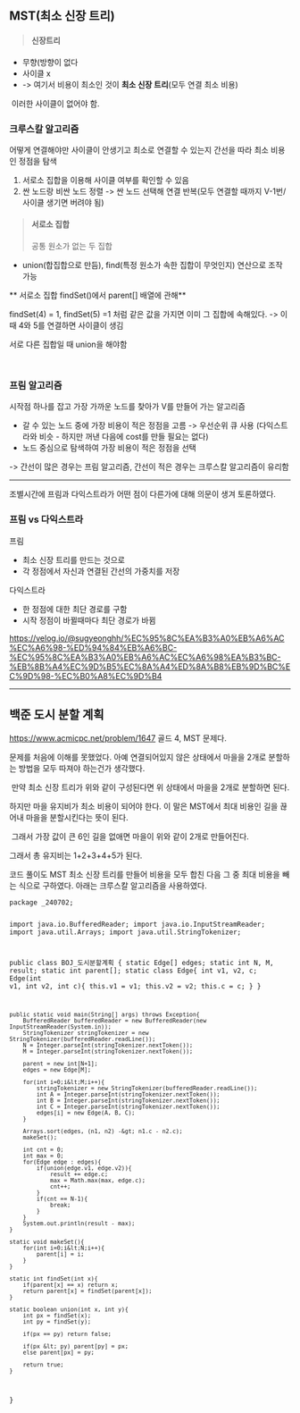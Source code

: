 <h2 id="mst최소-신장-트리">MST(최소 신장 트리)</h2>
<blockquote>
<h4 id="신장트리">신장트리</h4>
</blockquote>
<ul>
<li>무향(방향이 없다</li>
<li>사이클 x</li>
<li>-&gt; 여기서 비용이 최소인 것이 <strong>최소 신장 트리</strong>(모두 연결 최소 비용)</li>
</ul>
<p><img alt="" src="https://velog.velcdn.com/images/jhh0830/post/953038cb-3936-4c60-8306-1aad17c95d4c/image.png" />
이러한 사이클이 없어야 함.</p>
<h3 id="크루스칼-알고리즘">크루스칼 알고리즘</h3>
<p>어떻게 연결해야만 사이클이 안생기고 최소로 연결할 수 있는지
간선을 따라 최소 비용인 정점을 탐색</p>
<ol>
<li>서로소 집합을 이용해 사이클 여부를 확인할 수 있음</li>
<li>싼 노드랑 비싼 노드 정렬 -&gt; 싼 노드 선택해 연결 반복(모두 연결할 때까지 V-1번/사이클 생기면 버려야 됨)</li>
</ol>
<blockquote>
<h4 id="서로소-집합">서로소 집합</h4>
<p>공통 원소가 없는 두 집합</p>
</blockquote>
<ul>
<li>union(합집합으로 만듬), find(특정 원소가 속한 집합이 무엇인지) 연산으로 조작 가능</li>
</ul>
<p>** 서로소 집합 findSet()에서 parent[] 배열에 관해**
<img alt="" src="https://velog.velcdn.com/images/jhh0830/post/634df8f1-7c51-44d1-b5f8-146293f70eb6/image.png" /></p>
<p>findSet(4) = 1, findSet(5) =1 처럼 같은 값을 가지면 이미 그 집합에 속해있다.
-&gt; 이때 4와 5를 연결하면 사이클이 생김
<img alt="" src="https://velog.velcdn.com/images/jhh0830/post/96d60dc0-d9f0-448d-9952-2b8e872055fe/image.png" /></p>
<p>서로 다른 집합일 때 union을 해야함</p>
<p><img alt="" src="https://velog.velcdn.com/images/jhh0830/post/2486280c-0d61-4183-96a8-05f6a902e1cd/image.png" /></p>
<p><img alt="" src="https://velog.velcdn.com/images/jhh0830/post/e34a06c9-aa8d-4983-875f-6fc9cbf225fe/image.png" /></p>
<h3 id="프림-알고리즘">프림 알고리즘</h3>
<p>시작점 하나를 잡고 가장 가까운 노드를 찾아가 V를 만들어 가는 알고리즘</p>
<ul>
<li>갈 수 있는 노드 중에 가장 비용이 적은 정점을 고름 -&gt; 우선순위 큐 사용
(다익스트라와 비슷 - 하지만 꺼낸 다음에 cost를 만들 필요는 없다)</li>
<li>노드 중심으로 탐색하여 가장 비용이 적은 정점을 선택</li>
</ul>
<p>-&gt; 간선이 많은 경우는 프림 알고리즘, 간선이 적은 경우는 크루스칼 알고리즘이 유리함</p>
<hr />
<p>조별시간에 프림과 다익스트라가 어떤 점이 다른가에 대해 의문이 생겨 토론하였다.</p>
<h3 id="프림-vs-다익스트라">프림 vs 다익스트라</h3>
<p>프림</p>
<ul>
<li>최소 신장 트리를 만드는 것으로</li>
<li>각 정점에서 자신과 연결된 간선의 가중치를 저장
<img alt="" src="https://velog.velcdn.com/images/jhh0830/post/7bc2fdae-7997-4e98-a980-71faf74e4998/image.png" /></li>
</ul>
<p>다익스트라</p>
<ul>
<li>한 정점에 대한 최단 경로를 구함</li>
<li>시작 정점이 바뀔때마다 최단 경로가 바뀜
<img alt="" src="https://velog.velcdn.com/images/jhh0830/post/0e36ff6d-b4ce-411c-be70-f552b9796586/image.png" /></li>
</ul>
<p><a href="https://velog.io/@sugyeonghh/%EC%95%8C%EA%B3%A0%EB%A6%AC%EC%A6%98-%ED%94%84%EB%A6%BC-%EC%95%8C%EA%B3%A0%EB%A6%AC%EC%A6%98%EA%B3%BC-%EB%8B%A4%EC%9D%B5%EC%8A%A4%ED%8A%B8%EB%9D%BC%EC%9D%98-%EC%B0%A8%EC%9D%B4">https://velog.io/@sugyeonghh/%EC%95%8C%EA%B3%A0%EB%A6%AC%EC%A6%98-%ED%94%84%EB%A6%BC-%EC%95%8C%EA%B3%A0%EB%A6%AC%EC%A6%98%EA%B3%BC-%EB%8B%A4%EC%9D%B5%EC%8A%A4%ED%8A%B8%EB%9D%BC%EC%9D%98-%EC%B0%A8%EC%9D%B4</a></p>
<hr />
<h2 id="백준-도시-분할-계획">백준 도시 분할 계획</h2>
<p><a href="https://www.acmicpc.net/problem/1647">https://www.acmicpc.net/problem/1647</a>
골드 4, MST 문제다.
<img alt="" src="https://velog.velcdn.com/images/jhh0830/post/115fedef-36a0-4d86-b521-14ba59469f7c/image.png" /></p>
<p>문제를 처음에 이해를 못했었다.
아예 연결되어있지 않은 상태에서 마을을 2개로 분할하는 방법을 모두 따져야 하는건가 생각했다.</p>
<p><img alt="" src="https://velog.velcdn.com/images/jhh0830/post/031c92b6-e6d8-431e-abd3-b46e27c6ef15/image.png" />
만약 최소 신장 트리가 위와 같이 구성된다면 위 상태에서 마을을 2개로 분할하면 된다.</p>
<p>하지만 마을 유지비가 최소 비용이 되어야 한다.
이 말은 MST에서 최대 비용인 길을 끊어내 마을을 분할시킨다는 뜻이 된다.</p>
<p><img alt="" src="https://velog.velcdn.com/images/jhh0830/post/145bf187-fa0d-43a7-b328-dd05b15076af/image.png" />
그래서 가장 값이 큰 6인 길을 없애면 마을이 위와 같이 2개로 만들어진다.</p>
<p>그래서 총 유지비는 1+2+3+4+5가 된다.</p>
<p>코드 풀이도 MST 최소 신장 트리를 만들어 비용을 모두 합친 다음 그 중 최대 비용을 빼는 식으로 구하였다.
아래는 크루스칼 알고리즘을 사용하였다.</p>
<pre><code class="language-java">package _240702;

import java.io.BufferedReader;
import java.io.InputStreamReader;
import java.util.Arrays;
import java.util.StringTokenizer;

public class BOJ_도시분할계획 {
    static Edge[] edges;
    static int N, M, result;
    static int parent[];
    static class Edge{
        int v1, v2, c;
        Edge(int v1, int v2, int c){
            this.v1 = v1;
            this.v2 = v2;
            this.c = c;
        }
    }

    public static void main(String[] args) throws Exception{
        BufferedReader bufferedReader = new BufferedReader(new InputStreamReader(System.in));
        StringTokenizer stringTokenizer = new StringTokenizer(bufferedReader.readLine());
        N = Integer.parseInt(stringTokenizer.nextToken());
        M = Integer.parseInt(stringTokenizer.nextToken());

        parent = new int[N+1];
        edges = new Edge[M];

        for(int i=0;i&lt;M;i++){
            stringTokenizer = new StringTokenizer(bufferedReader.readLine());
            int A = Integer.parseInt(stringTokenizer.nextToken());
            int B = Integer.parseInt(stringTokenizer.nextToken());
            int C = Integer.parseInt(stringTokenizer.nextToken());
            edges[i] = new Edge(A, B, C);
        }

        Arrays.sort(edges, (n1, n2) -&gt; n1.c - n2.c);
        makeSet();

        int cnt = 0;
        int max = 0;
        for(Edge edge : edges){
            if(union(edge.v1, edge.v2)){
                result += edge.c;
                max = Math.max(max, edge.c);
                cnt++;
            }
            if(cnt == N-1){
                break;
            }
        }
        System.out.println(result - max);
    }

    static void makeSet(){
        for(int i=0;i&lt;N;i++){
            parent[i] = i;
        }
    }

    static int findSet(int x){
        if(parent[x] == x) return x;
        return parent[x] = findSet(parent[x]);
    }

    static boolean union(int x, int y){
        int px = findSet(x);
        int py = findSet(y);

        if(px == py) return false;

        if(px &lt; py) parent[py] = px;
        else parent[px] = py;

        return true;
    }
}</code></pre>